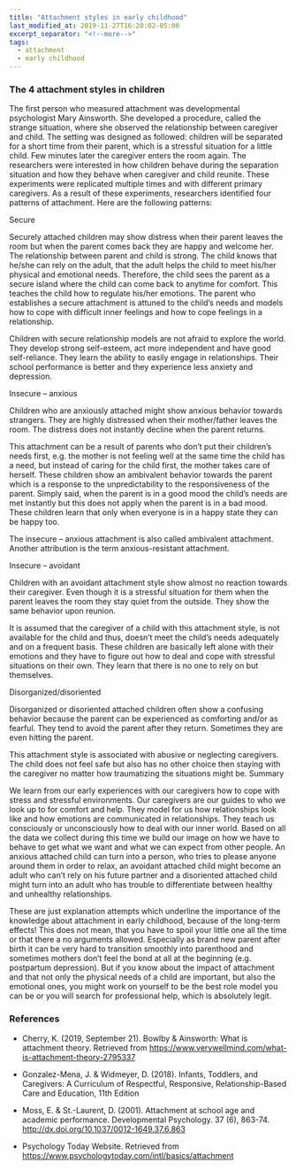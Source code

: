 ```yaml
---
title: "Attachment styles in early childhood"
last_modified_at: 2019-11-27T16:20:02-05:00
excerpt_separator: "<!--more-->"
tags:
  - attachment
  - early childhood  
---
```

### The 4 attachment styles in children

The first person who measured attachment was developmental psychologist Mary Ainsworth. She developed a procedure, called the strange situation, where she observed the relationship between caregiver and child. The setting was designed as followed: children will be separated for a short time from their parent, which is a stressful situation for a little child.<!--more--> Few minutes later the caregiver enters the room again. The researchers were interested in how children behave during the separation situation and how they behave when caregiver and child reunite. These experiments were replicated multiple times and with different primary caregivers. As a result of these experiments, researchers identified four patterns of attachment. Here are the following patterns:


Secure

Securely attached children may show distress when their parent leaves the room but when the parent comes back they are happy and welcome her. The relationship between parent and child is strong. The child knows that he/she can rely on the adult, that the adult helps the child to meet his/her physical and emotional needs. Therefore, the child sees the parent as a secure island where the child can come back to anytime for comfort. This teaches the child how to regulate his/her emotions. The parent who establishes a secure attachment is attuned to the child’s needs and models how to cope with difficult inner feelings and how to cope feelings in a relationship.

Children with secure relationship models are not afraid to explore the world. They develop strong self-esteem, act more independent and have good self-reliance. They learn the ability to easily engage in relationships. Their school performance is better and they experience less anxiety and depression.

Insecure – anxious

Children who are anxiously attached might show anxious behavior towards strangers. They are highly distressed when their mother/father leaves the room. The distress does not instantly decline when the parent returns.

This attachment can be a result of parents who don’t put their children’s needs first, e.g. the mother is not feeling well at the same time the child has a need, but instead of caring for the child first, the mother takes care of herself. These children show an ambivalent behavior towards the parent which is a response to the unpredictability to the responsiveness of the parent. Simply said, when the parent is in a good mood the child’s needs are met instantly but this does not apply when the parent is in a bad mood. These children learn that only when everyone is in a happy state they can be happy too.

The insecure – anxious attachment is also called ambivalent attachment. Another attribution is the term anxious-resistant attachment.

Insecure – avoidant

Children with an avoidant attachment style show almost no reaction towards their caregiver. Even though it is a stressful situation for them when the parent leaves the room they stay quiet from the outside. They show the same behavior upon reunion.

It is assumed that the caregiver of a child with this attachment style, is not available for the child and thus, doesn’t meet the child’s needs adequately and on a frequent basis. These children are basically left alone with their emotions and they have to figure out how to deal and cope with stressful situations on their own. They learn that there is no one to rely on but themselves.

Disorganized/disoriented

Disorganized or disoriented attached children often show a confusing behavior because the parent can be experienced as comforting and/or as fearful. They tend to avoid the parent after they return. Sometimes they are even hitting the parent.

This attachment style is associated with abusive or neglecting caregivers. The child does not feel safe but also has no other choice then staying with the caregiver no matter how traumatizing the situations might be.
Summary

We learn from our early experiences with our caregivers how to cope with stress and stressful environments. Our caregivers are our guides to who we look up to for comfort and help. They model for us how relationships look like and how emotions are communicated in relationships. They teach us consciously or unconsciously how to deal with our inner world. Based on all the data we collect during this time we build our image on how we have to behave to get what we want and what we can expect from other people. An anxious attached child can turn into a person, who tries to please anyone around them in order to relax, an avoidant attached child might become an adult who can’t rely on his future partner and a disoriented attached child might turn into an adult who has trouble to differentiate between healthy and unhealthy relationships.

These are just explanation attempts which underline the importance of the knowledge about attachment in early childhood, because of the long-term effects! This does not mean, that you have to spoil your little one all the time or that there a no arguments allowed. Especially as brand new parent after birth it can be very hard to transition smoothly into parenthood and sometimes mothers don’t feel the bond at all at the beginning (e.g. postpartum depression). But if you know about the impact of attachment and that not only the physical needs of a child are important, but also the emotional ones, you might work on yourself to be the best role model you can be or you will search for professional help, which is absolutely legit.

### References

* Cherry, K. (2019, September 21). Bowlby & Ainsworth: What is attachment theory. Retrieved from https://www.verywellmind.com/what-is-attachment-theory-2795337

* Gonzalez-Mena, J. &  Widmeyer, D. (2018). Infants, Toddlers, and Caregivers: A Curriculum of Respectful, Responsive, Relationship-Based Care and Education, 11th Edition

* Moss, E. & St.-Laurent, D. (2001). Attachment at school age and academic performance. Developmental Psychology. 37 (6), 863-74. http://dx.doi.org/10.1037/0012-1649.37.6.863

* Psychology Today Website. Retrieved from https://www.psychologytoday.com/intl/basics/attachment
